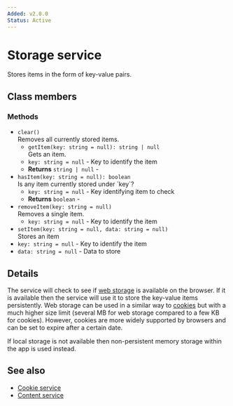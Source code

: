 ```yaml
---
Added: v2.0.0
Status: Active
---
```


# Storage service

Stores items in the form of key-value pairs.

## Class members

### Methods

-   `clear()`<br/>
    Removes all currently stored items.
    -   `getItem(key: string = null): string | null`<br/>
        Gets an item.
    -   `key: string = null` -  Key to identify the item
    -   **Returns** `string | null` - 
-   `hasItem(key: string = null): boolean`<br/>
    Is any item currently stored under \`key\`?
    -   `key: string = null` -  Key identifying item to check
    -   **Returns** `boolean` - 
-   `removeItem(key: string = null)`<br/>
    Removes a single item.
    -   `key: string = null` -  Key to identify the item
-   `setItem(key: string = null, data: string = null)`<br/>
    Stores an item
-   `key: string = null` -  Key to identify the item
-   `data: string = null` -  Data to store

## Details

The service will check to see if
[web storage](https://developer.mozilla.org/en-US/docs/Web/API/Storage/LocalStorage)
is available on the browser. If it is available then the service will use it to
store the key-value items persistently. Web storage can be used in a similar way to
[cookies](cookie.service.md) but with a much higher size limit (several MB for
web storage compared to a few KB for cookies). However, cookies are
more widely supported by browsers and can be set to expire after a certain date.

If local storage is not available then non-persistent memory storage within the app is
used instead.

## See also

-   [Cookie service](cookie.service.md)
-   [Content service](content.service.md)
